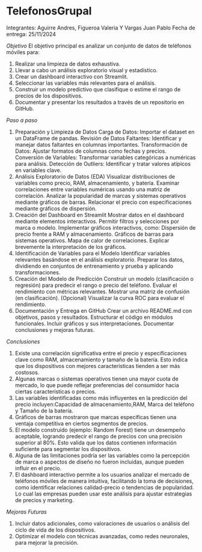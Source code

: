 # TelefonosGrupal
Integrantes: Aguirre Andres, Figueroa Valeria Y Vargas Juan Pablo
Fecha de entrega: 25/11/2024

*Objetivo*
El objetivo principal es analizar un conjunto de datos de teléfonos móviles para:
1. Realizar una limpieza de datos exhaustiva.
2. Llevar a cabo un análisis exploratorio visual y estadístico.
3. Crear un dashboard interactivo con Streamlit.
4. Seleccionar las variables más relevantes para el análisis.
5. Construir un modelo predictivo que clasifique o estime el rango de precios de los dispositivos.
6. Documentar y presentar los resultados a través de un repositorio en GitHub.

*Paso a paso*
1.  Preparación y Limpieza de Datos
    Carga de Datos: Importar el dataset en un DataFrame de pandas.
    Revisión de Datos Faltantes: Identificar y manejar datos faltantes en columnas importantes.
    Transformación de Datos: Ajustar formatos de columnas como fechas y precios.
    Conversión de Variables: Transformar variables categóricas a numéricas para análisis.
    Detección de Outliers: Identificar y tratar valores atípicos en variables clave.
2. Análisis Exploratorio de Datos (EDA)
    Visualizar distribuciones de variables como precio, RAM, almacenamiento, y batería.
    Examinar correlaciones entre variables numéricas usando una matriz de correlación.
    Analizar la popularidad de marcas y sistemas operativos mediante gráficos de barras.
    Relacionar el precio con especificaciones mediante gráficos de dispersión.
3. Creación del Dashboard en Streamlit
    Mostrar datos en el dashboard mediante elementos interactivos.
    Permitir filtros y selecciones por marca o modelo.
    Implementar gráficos interactivos, como:
    Dispersión de precio frente a RAM y almacenamiento.
    Gráficos de barras para sistemas operativos.
    Mapa de calor de correlaciones.
    Explicar brevemente la interpretación de los gráficos.
4. Identificación de Variables para el Modelo
    Identificar variables relevantes basándose en el análisis exploratorio.
    Preparar los datos, dividiendo en conjuntos de entrenamiento y prueba y aplicando transformaciones.
5. Creación del Modelo de Predicción
    Construir un modelo (clasificación o regresión) para predecir el rango o precio del teléfono.
    Evaluar el rendimiento con métricas relevantes.
    Mostrar una matriz de confusión (en clasificación).
    (Opcional) Visualizar la curva ROC para evaluar el rendimiento.
6. Documentación y Entrega en GitHub
    Crear un archivo README.md con objetivos, pasos y resultados.
    Estructurar el código en módulos funcionales.
    Incluir gráficos y sus interpretaciones.
    Documentar conclusiones y mejoras futuras.

*Conclusiones*
1. Existe una correlación significativa entre el precio y especificaciones clave como RAM, almacenamiento y tamaño de la batería. Esto indica que los dispositivos con mejores características tienden a ser más costosos.
2. Algunas marcas o sistemas operativos tienen una mayor cuota de mercado, lo que puede reflejar preferencias del consumidor hacia ciertas características o precios.
3. Las variables identificadas como más influyentes en la predicción del precio incluyen:Capacidad de almacenamiento,RAM, Marca del teléfono y Tamaño de la batería.
4. Gráficos de barras mostraron que marcas específicas tienen una ventaja competitiva en ciertos segmentos de precios.
5. El modelo construido (ejemplo: Random Forest) tiene un desempeño aceptable, logrando predecir el rango de precios con una precisión superior al 80%. Esto valida que los datos contienen información suficiente para segmentar los dispositivos.
6. Alguna de las limitaciones podría ser las variables como la percepción de marca o aspectos de diseño no fueron incluidas, aunque pueden influir en el precio.
7. El dashboard interactivo permite a los usuarios analizar el mercado de teléfonos móviles de manera intuitiva, facilitando la toma de decisiones, como identificar relaciones calidad-precio o tendencias de popularidad. Lo cual las empresas pueden usar este análisis para ajustar estrategias de precios y marketing.

*Mejoras Futuras*
1. Incluir datos adicionales, como valoraciones de usuarios o análisis del ciclo de vida de los dispositivos.
2. Optimizar el modelo con técnicas avanzadas, como redes neuronales, para mejorar la precisión.